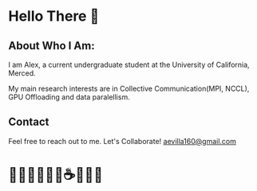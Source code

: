 # Hello There 👋

## About Who I Am:

I am Alex, a current undergraduate student at the University of California, Merced. 

My main research interests are in Collective Communication(MPI, NCCL), GPU Offloading and data paralellism. 


## Contact
Feel free to reach out to me. Let's Collaborate!
aevilla160@gmail.com
# 🧑🏻‍💻🧑🏻‍🔬☕️🍋📝🏫
